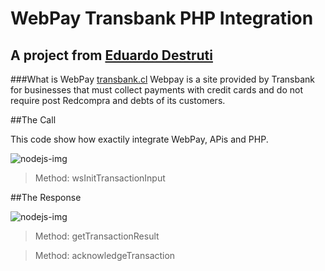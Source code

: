 # WebPay Transbank PHP Integration
## A project from [Eduardo Destruti](http://destruti.com/)

###What is WebPay [transbank.cl](https://www.transbank.cl/public/productos-y-servicios/webpay/)
Webpay is a site provided by Transbank for businesses that must collect payments with credit cards and do 
not require post Redcompra and debts of its customers.

##The Call

This code show how exactily integrate WebPay, APis and PHP.

![nodejs-img](http://destruti.com/content/github-imgs/php-checkout-transbank-webpay/index-to-show.png)

> Method: wsInitTransactionInput

##The Response

![nodejs-img](http://destruti.com/content/github-imgs/php-checkout-transbank-webpay/result.png)

> Method: getTransactionResult

> Method: acknowledgeTransaction

